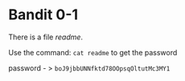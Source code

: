 # Bandit 0-1

There is a file *readme*.

Use the command: `cat readme` to get the password

password - > `boJ9jbbUNNfktd78OOpsqOltutMc3MY1`


